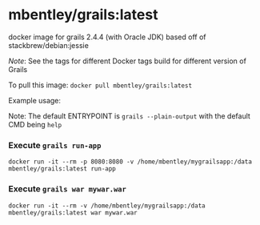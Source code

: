mbentley/grails:latest
===========================

docker image for grails 2.4.4 (with Oracle JDK)
based off of stackbrew/debian:jessie

*Note*:  See the tags for different Docker tags build for different version of Grails

To pull this image:
`docker pull mbentley/grails:latest`

Example usage:

Note: The default ENTRYPOINT is `grails --plain-output` with the default CMD being `help`

### Execute `grails run-app`
`docker run -it --rm -p 8080:8080 -v /home/mbentley/mygrailsapp:/data mbentley/grails:latest run-app`

### Execute `grails war mywar.war`
`docker run -it --rm -v /home/mbentley/mygrailsapp:/data mbentley/grails:latest war mywar.war`
